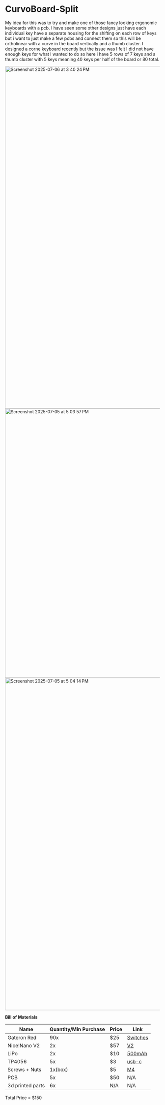 # CurvoBoard-Split

My idea for this was to try and make one of those fancy looking ergonomic keyboards with a pcb. I have seen some other designs just have each individual key have a separate housing for the shifting on each row of keys but i want to just make a few pcbs and connect them so this will be ortholinear with a curve in the board vertically and a thumb cluster. I designed a corne keyboard recently but the issue was I felt I did not have enough keys for what I wanted to do so here i have 5 rows of 7 keys and a thumb cluster with 5 keys meaning 40 keys per half of the board or 80 total.

<img width="1113" alt="Screenshot 2025-07-06 at 3 40 24 PM" src="https://github.com/user-attachments/assets/dbb339f2-b559-4828-9f66-3fd760efd1ac" />
<img width="876" alt="Screenshot 2025-07-05 at 5 03 57 PM" src="https://github.com/user-attachments/assets/75d0db20-c70f-420e-942e-0b2efc3ea6bf" />
<img width="1081" alt="Screenshot 2025-07-05 at 5 04 14 PM" src="https://github.com/user-attachments/assets/9d3c89a2-930f-44ff-9c2f-7fd5a11c8f68" />

**Bill of Materials**

| Name            | Quantity/Min Purchase | Price    | Link |
|-----------------|-----------------------|----------|----------|
| Gateron Red     | 90x                   | $25      | [Switches](https://www.aliexpress.com/item/1005006870413847.html?)   |
| Nice!Nano V2    | 2x                    | $57      | [V2](https://clicketysplit.ca/products/nice-nano-v2)   |
| LiPo            | 2x                    | $10      | [500mAh](https://www.aliexpress.com/item/1005008774705104.html?)  |
| TP4056          | 5x                    | $3       | [usb-c](https://www.aliexpress.com/item/1005004427739715.html?)  |
| Screws + Nuts   | 1x(box)               | $5       | [M4](https://www.aliexpress.com/item/1005007295346720.html?)  |
| PCB             | 5x                    | $50      | N/A|
| 3d printed parts| 6x                    | N/A      | N/A|

Total Price = $150
